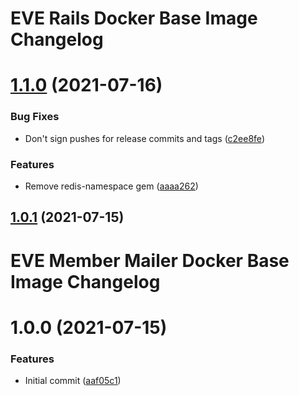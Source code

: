 # EVE Rails Docker Base Image Changelog

# [1.1.0](https://github.com/bokoboshahni/eve-rails-docker-base/compare/v1.0.1...v1.1.0) (2021-07-16)


### Bug Fixes

* Don't sign pushes for release commits and tags ([c2ee8fe](https://github.com/bokoboshahni/eve-rails-docker-base/commit/c2ee8feb3e75cdc7ea45688c5facb91f269e7641))


### Features

* Remove redis-namespace gem ([aaaa262](https://github.com/bokoboshahni/eve-rails-docker-base/commit/aaaa2623ebd0f8687801bf866686a7a5c8243782))

## [1.0.1](https://github.com/bokoboshahni/eve-rails-docker-base/compare/v1.0.0...v1.0.1) (2021-07-15)

# EVE Member Mailer Docker Base Image Changelog

# 1.0.0 (2021-07-15)


### Features

* Initial commit ([aaf05c1](https://github.com/bokoboshahni/eve-rails-docker-base/commit/aaf05c128155c7e19a35ac821460e93709f54782))
